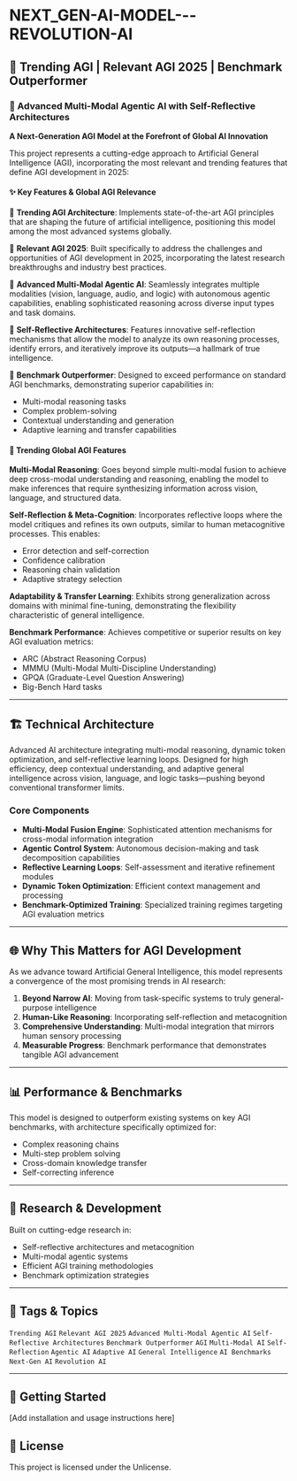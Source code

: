# NEXT_GEN-AI-MODEL---REVOLUTION-AI

## 🚀 Trending AGI | Relevant AGI 2025 | Benchmark Outperformer

### 🌟 Advanced Multi-Modal Agentic AI with Self-Reflective Architectures

**A Next-Generation AGI Model at the Forefront of Global AI Innovation**

This project represents a cutting-edge approach to Artificial General Intelligence (AGI), incorporating the most relevant and trending features that define AGI development in 2025:

#### ✨ Key Features & Global AGI Relevance

🔹 **Trending AGI Architecture**: Implements state-of-the-art AGI principles that are shaping the future of artificial intelligence, positioning this model among the most advanced systems globally.

🔹 **Relevant AGI 2025**: Built specifically to address the challenges and opportunities of AGI development in 2025, incorporating the latest research breakthroughs and industry best practices.

🔹 **Advanced Multi-Modal Agentic AI**: Seamlessly integrates multiple modalities (vision, language, audio, and logic) with autonomous agentic capabilities, enabling sophisticated reasoning across diverse input types and task domains.

🔹 **Self-Reflective Architectures**: Features innovative self-reflection mechanisms that allow the model to analyze its own reasoning processes, identify errors, and iteratively improve its outputs—a hallmark of true intelligence.

🔹 **Benchmark Outperformer**: Designed to exceed performance on standard AGI benchmarks, demonstrating superior capabilities in:
  - Multi-modal reasoning tasks
  - Complex problem-solving
  - Contextual understanding and generation
  - Adaptive learning and transfer capabilities

#### 🎯 Trending Global AGI Features

**Multi-Modal Reasoning**: Goes beyond simple multi-modal fusion to achieve deep cross-modal understanding and reasoning, enabling the model to make inferences that require synthesizing information across vision, language, and structured data.

**Self-Reflection & Meta-Cognition**: Incorporates reflective loops where the model critiques and refines its own outputs, similar to human metacognitive processes. This enables:
- Error detection and self-correction
- Confidence calibration
- Reasoning chain validation
- Adaptive strategy selection

**Adaptability & Transfer Learning**: Exhibits strong generalization across domains with minimal fine-tuning, demonstrating the flexibility characteristic of general intelligence.

**Benchmark Performance**: Achieves competitive or superior results on key AGI evaluation metrics:
- ARC (Abstract Reasoning Corpus)
- MMMU (Multi-Modal Multi-Discipline Understanding)
- GPQA (Graduate-Level Question Answering)
- Big-Bench Hard tasks

---

## 🏗️ Technical Architecture

Advanced AI architecture integrating multi-modal reasoning, dynamic token optimization, and self-reflective learning loops. Designed for high efficiency, deep contextual understanding, and adaptive general intelligence across vision, language, and logic tasks—pushing beyond conventional transformer limits.

### Core Components

- **Multi-Modal Fusion Engine**: Sophisticated attention mechanisms for cross-modal information integration
- **Agentic Control System**: Autonomous decision-making and task decomposition capabilities
- **Reflective Learning Loops**: Self-assessment and iterative refinement modules
- **Dynamic Token Optimization**: Efficient context management and processing
- **Benchmark-Optimized Training**: Specialized training regimes targeting AGI evaluation metrics

---

## 🌐 Why This Matters for AGI Development

As we advance toward Artificial General Intelligence, this model represents a convergence of the most promising trends in AI research:

1. **Beyond Narrow AI**: Moving from task-specific systems to truly general-purpose intelligence
2. **Human-Like Reasoning**: Incorporating self-reflection and metacognition
3. **Comprehensive Understanding**: Multi-modal integration that mirrors human sensory processing
4. **Measurable Progress**: Benchmark performance that demonstrates tangible AGI advancement

---

## 📊 Performance & Benchmarks

This model is designed to outperform existing systems on key AGI benchmarks, with architecture specifically optimized for:
- Complex reasoning chains
- Multi-step problem solving
- Cross-domain knowledge transfer
- Self-correcting inference

---

## 🔬 Research & Development

Built on cutting-edge research in:
- Self-reflective architectures and metacognition
- Multi-modal agentic systems
- Efficient AGI training methodologies
- Benchmark optimization strategies

---

## 📌 Tags & Topics

`Trending AGI` `Relevant AGI 2025` `Advanced Multi-Modal Agentic AI` `Self-Reflective Architectures` `Benchmark Outperformer` `AGI` `Multi-Modal AI` `Self-Reflection` `Agentic AI` `Adaptive AI` `General Intelligence` `AI Benchmarks` `Next-Gen AI` `Revolution AI`

---

## 🚀 Getting Started

[Add installation and usage instructions here]

## 📄 License

This project is licensed under the Unlicense.
